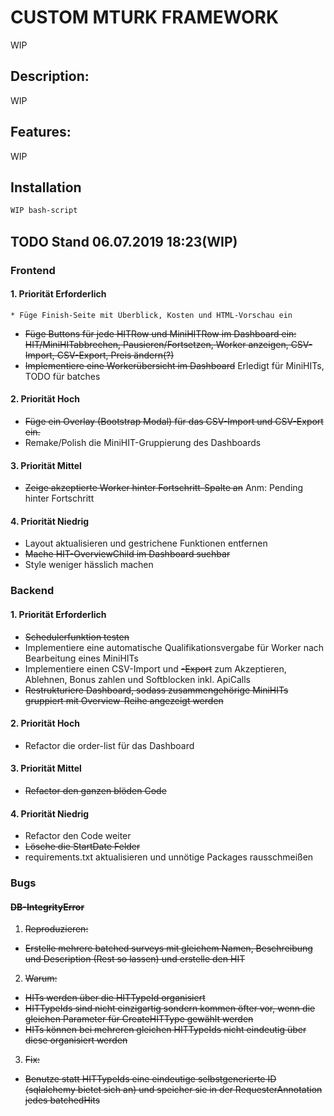 # CUSTOM MTURK FRAMEWORK

WIP

## Description:

WIP

## Features:

WIP

## Installation

```bash
WIP bash-script
```

## TODO Stand 06.07.2019 18:23(WIP)

### Frontend
 #### 1. Priorität Erforderlich 
	* Füge Finish-Seite mit Überblick, Kosten und HTML-Vorschau ein
  * ~~Füge Buttons für jede HITRow und MiniHITRow im Dashboard ein: HIT/MiniHITabbrechen, Pausieren/Fortsetzen, Worker anzeigen, CSV-Import, CSV-Export, Preis ändern(?)~~
  * ~~Implementiere eine Workerübersicht im Dashboard~~ Erledigt für MiniHITs, TODO für batches
 #### 2. Priorität Hoch 
  * ~~Füge ein Overlay (Bootstrap Modal) für das CSV-Import und CSV-Export ein.~~
  * Remake/Polish die MiniHIT-Gruppierung des Dashboards
 #### 3. Priorität Mittel
  * ~~Zeige akzeptierte Worker hinter Fortschritt-Spalte an~~ Anm: Pending hinter Fortschritt
 #### 4. Priorität Niedrig 
  * Layout aktualisieren und gestrichene Funktionen entfernen
  * ~~Mache HIT-OverviewChild im Dashboard suchbar~~
  * Style weniger hässlich machen
 

### Backend
 #### 1. Priorität Erforderlich 
  * ~~Schedulerfunktion testen~~
  * Implementiere eine automatische Qualifikationsvergabe für Worker nach Bearbeitung eines MiniHITs
  * Implementiere einen CSV-Import und ~~-Export~~ zum Akzeptieren, Ablehnen, Bonus zahlen und Softblocken inkl. ApiCalls
  * ~~Restrukturiere Dashboard, sodass zusammengehörige MiniHITs gruppiert mit Overview-Reihe angezeigt werden~~
 #### 2. Priorität Hoch
  * Refactor die order-list für das Dashboard
 #### 3. Priorität Mittel
  * ~~Refactor den ganzen blöden Code~~
 #### 4. Priorität Niedrig
  * Refactor den Code weiter
  * ~~Lösche die StartDate Felder~~
  * requirements.txt aktualisieren und unnötige Packages rausschmeißen

### Bugs
 #### ~~DB-IntegrityError~~
  1. ~~Reproduzieren:~~
   * ~~Erstelle mehrere batched surveys mit gleichem Namen, Beschreibung und Description (Rest so lassen) und erstelle den HIT~~
  2. ~~Warum:~~
   * ~~HITs werden über die HITTypeId organisiert~~
   * ~~HITTypeIds sind nicht einzigartig sondern kommen öfter vor, wenn die gleichen Parameter für CreateHITType gewählt werden~~
   * ~~HITs können bei mehreren gleichen HITTypeIds nicht eindeutig über diese organisiert werden~~
  3. ~~Fix:~~
   * ~~Benutze statt HITTypeIds eine eindeutige selbstgenerierte ID (sqlalchemy bietet sich an) und speicher sie in der RequesterAnnotation jedes batchedHits~~